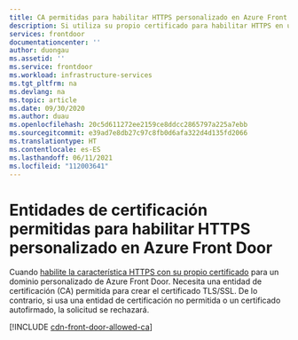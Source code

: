 ```yaml
---
title: CA permitidas para habilitar HTTPS personalizado en Azure Front Door
description: Si utiliza su propio certificado para habilitar HTTPS en un dominio personalizado de Azure Front Door, debe utilizar una entidad de certificación permitida (CA) para crearlo.
services: frontdoor
documentationcenter: ''
author: duongau
ms.assetid: ''
ms.service: frontdoor
ms.workload: infrastructure-services
ms.tgt_pltfrm: na
ms.devlang: na
ms.topic: article
ms.date: 09/30/2020
ms.author: duau
ms.openlocfilehash: 20c5d611272ee2159ce8ddcc2865797a225a7ebb
ms.sourcegitcommit: e39ad7e8db27c97c8fb0d6afa322d4d135fd2066
ms.translationtype: HT
ms.contentlocale: es-ES
ms.lasthandoff: 06/11/2021
ms.locfileid: "112003641"
---
```

# <a name="allowed-certificate-authorities-for-enabling-custom-https-on-azure-front-door"></a>Entidades de certificación permitidas para habilitar HTTPS personalizado en Azure Front Door

Cuando [habilite la característica HTTPS con su propio certificado](front-door-custom-domain-https.md?tabs=option-2-enable-https-with-your-own-certificate) para un dominio personalizado de Azure Front Door. Necesita una entidad de certificación (CA) permitida para crear el certificado TLS/SSL. De lo contrario, si usa una entidad de certificación no permitida o un certificado autofirmado, la solicitud se rechazará.

[!INCLUDE [cdn-front-door-allowed-ca](../../includes/cdn-front-door-allowed-ca.md)]
